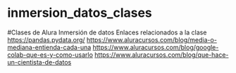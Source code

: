 # inmersion_datos_clases
#Clases de Alura Inmersión de datos
Enlaces relacionados a la clase
https://pandas.pydata.org/
https://www.aluracursos.com/blog/media-o-mediana-entienda-cada-una
https://www.aluracursos.com/blog/google-colab-que-es-y-como-usarlo
https://www.aluracursos.com/blog/que-hace-un-cientista-de-datos

